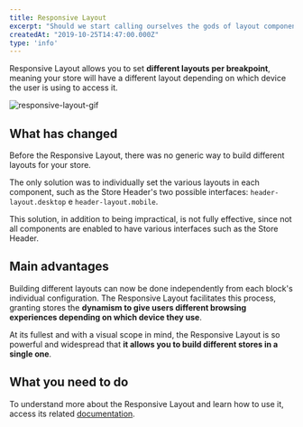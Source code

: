 ```yaml
---
title: Responsive Layout
excerpt: "Should we start calling ourselves the gods of layout components? The Responsive Layout allows different layouts per breakpoint! It is so awesome and versatile that you'll think it's really godlike."
createdAt: "2019-10-25T14:47:00.000Z"
type: 'info'
---
```

Responsive Layout allows you to set **different layouts per breakpoint**, meaning your store will have a different layout  depending on which device the user is using to access it. 

![responsive-layout-gif](https://user-images.githubusercontent.com/52087100/67564308-102a2d80-f6f9-11e9-9fcd-f3c0ea345c13.gif)

## What has changed

Before the Responsive Layout, there was no generic way to build different layouts for your store.

The only solution was to individually set the various layouts in each component, such as the Store Header's two possible interfaces: `header-layout.desktop` e `header-layout.mobile`. 

This solution, in addition to being impractical, is not fully effective, since not all components are enabled to have various interfaces such as the Store Header. 

## Main advantages 

Building different layouts can now be done independently from each block's individual configuration. The Responsive Layout 
facilitates this process, granting stores the **dynamism to give users different browsing experiences depending on which device they use**. 

At its fullest and with a visual scope in mind, the Responsive Layout is so powerful and widespread that **it allows you to build different stores in a single one**.

## What you need to do 

To understand more about the Responsive Layout and learn how to use it, access its related [documentation](https://vtex.io/docs/app/vtex.responsive-layout).
